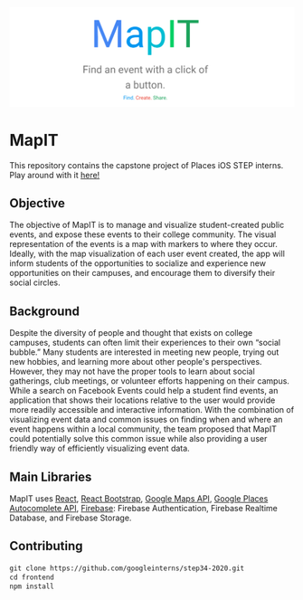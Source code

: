 <p align="center">
  <img src="MapIT_front_logo.png" alt="MapIT" />
</p>

# MapIT

This repository contains the capstone project of Places iOS STEP interns.
Play around with it [here!](https://step-34-2020.web.app/)

## Objective

The objective of MapIT is to manage and visualize student-created public events, and expose these events to their college community.  The visual representation of the events is a map with markers to where they occur.  Ideally, with the map visualization of each user event created, the app will inform students of the opportunities to socialize and experience new opportunities on their campuses, and encourage them to diversify their social circles.


## Background

Despite the diversity of people and thought that exists on college campuses, students can often limit their experiences to their own “social bubble.”  Many students are interested in meeting new people, trying out new hobbies, and learning more about other people's perspectives.  However, they may not have the proper tools to learn about social gatherings, club meetings, or volunteer efforts happening on their campus.  While a search on Facebook Events could help a student find events, an application that shows their locations relative to the user would provide more readily accessible and interactive information.
With the combination of visualizing event data and common issues on finding when and where an event happens within a local community, the team proposed that MapIT could potentially solve this common issue while also providing a user friendly way of efficiently visualizing event data.

## Main Libraries

MapIT uses [React](https://reactjs.org/), [React Bootstrap](https://react-bootstrap.github.io/), [Google Maps API](https://github.com/fullstackreact/google-maps-react), [Google Places Autocomplete API](https://developers.google.com/places/web-service/autocomplete), [Firebase](https://firebase.google.com/): Firebase Authentication, Firebase Realtime Database, and Firebase Storage.

## Contributing

```shell
git clone https://github.com/googleinterns/step34-2020.git
cd frontend
npm install
```
